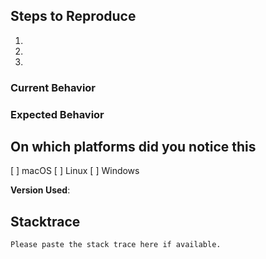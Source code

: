 <!--
If you are new to the project get yourself familiar with https://www.mono-project.com/community/bugs/make-a-good-bug-report/ before filling the issue
-->

## Steps to Reproduce

1. 
2. 
3. 

<!--
You may drag & drop the attachment (repro code/solution, screenshot, etc.) onto the issue.
-->

### Current Behavior

<!--
What is the current behavior?
-->

### Expected Behavior

<!--
Please describe the behavior you are expecting
-->

## On which platforms did you notice this

[ ] macOS
[ ] Linux
[ ] Windows

**Version Used**:

<!--
You can use `mono --version` or About dialog to obtain this information.
-->

## Stacktrace

```
Please paste the stack trace here if available.
```

<!--
You can join us on Discord (https://aka.ms/dotnet-discord) in the #monovm channel to discuss your reported issue
-->
